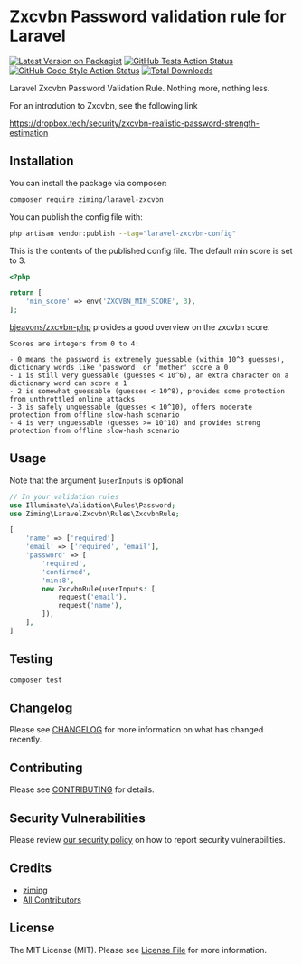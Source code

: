 # Zxcvbn Password validation rule for Laravel

[![Latest Version on Packagist](https://img.shields.io/packagist/v/ziming/laravel-zxcvbn.svg?style=flat-square)](https://packagist.org/packages/ziming/laravel-zxcvbn)
[![GitHub Tests Action Status](https://img.shields.io/github/workflow/status/ziming/laravel-zxcvbn/run-tests?label=tests)](https://github.com/ziming/laravel-zxcvbn/actions?query=workflow%3Arun-tests+branch%3Amain)
[![GitHub Code Style Action Status](https://img.shields.io/github/workflow/status/ziming/laravel-zxcvbn/Check%20&%20fix%20styling?label=code%20style)](https://github.com/ziming/laravel-zxcvbn/actions?query=workflow%3A"Check+%26+fix+styling"+branch%3Amain)
[![Total Downloads](https://img.shields.io/packagist/dt/ziming/laravel-zxcvbn.svg?style=flat-square)](https://packagist.org/packages/ziming/laravel-zxcvbn)

Laravel Zxcvbn Password Validation Rule. Nothing more, nothing less.

For an introdution to Zxcvbn, see the following link

https://dropbox.tech/security/zxcvbn-realistic-password-strength-estimation

## Installation

You can install the package via composer:

```bash
composer require ziming/laravel-zxcvbn
```

You can publish the config file with:

```bash
php artisan vendor:publish --tag="laravel-zxcvbn-config"
```

This is the contents of the published config file. The default min score is set to 3.

```php
<?php

return [
    'min_score' => env('ZXCVBN_MIN_SCORE', 3),
];
```

[bjeavons/zxcvbn-php](https://github.com/bjeavons/zxcvbn-php) provides a good overview on the zxcvbn score.

    Scores are integers from 0 to 4:

    - 0 means the password is extremely guessable (within 10^3 guesses), dictionary words like 'password' or 'mother' score a 0
    - 1 is still very guessable (guesses < 10^6), an extra character on a dictionary word can score a 1
    - 2 is somewhat guessable (guesses < 10^8), provides some protection from unthrottled online attacks
    - 3 is safely unguessable (guesses < 10^10), offers moderate protection from offline slow-hash scenario
    - 4 is very unguessable (guesses >= 10^10) and provides strong protection from offline slow-hash scenario

## Usage

Note that the argument `$userInputs` is optional
```php
// In your validation rules
use Illuminate\Validation\Rules\Password;
use Ziming\LaravelZxcvbn\Rules\ZxcvbnRule;

[
    'name' => ['required']
    'email' => ['required', 'email'],
    'password' => [
        'required', 
        'confirmed', 
        'min:8',
        new ZxcvbnRule(userInputs: [
            request('email'),
            request('name'),
        ]),
    ],
]
```

## Testing

```bash
composer test
```

## Changelog

Please see [CHANGELOG](CHANGELOG.md) for more information on what has changed recently.

## Contributing

Please see [CONTRIBUTING](https://github.com/spatie/.github/blob/main/CONTRIBUTING.md) for details.

## Security Vulnerabilities

Please review [our security policy](../../security/policy) on how to report security vulnerabilities.

## Credits

- [ziming](https://github.com/ziming)
- [All Contributors](../../contributors)

## License

The MIT License (MIT). Please see [License File](LICENSE.md) for more information.
